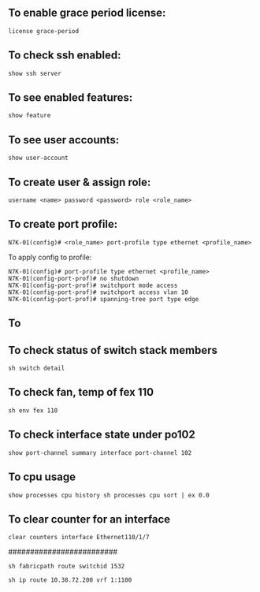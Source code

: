 ## To enable grace period license:
```
license grace-period
```
## To check ssh enabled:
```
show ssh server
```
## To see enabled features:
```
show feature
```
## To see user accounts:
```
show user-account
```
## To create user & assign role:
```
username <name> password <password> role <role_name>
```
## To create port profile:
```
N7K-01(config)# <role_name> port-profile type ethernet <profile_name>
```
To apply config to profile:
```
N7K-01(config)# port-profile type ethernet <profile_name>
N7K-01(config-port-prof)# no shutdown
N7K-01(config-port-prof)# switchport mode access
N7K-01(config-port-prof)# switchport access vlan 10
N7K-01(config-port-prof)# spanning-tree port type edge
```
## To
                                                               
##  To check status of switch stack members
```
sh switch detail
```
## To check fan, temp of fex 110
```
sh env fex 110 

```
## To check interface state under po102
```
show port-channel summary interface port-channel 102
```

## To cpu usage
```
show processes cpu history sh processes cpu sort | ex 0.0
```
## To clear counter for an interface
```
clear counters interface Ethernet110/1/7 
```
#########################

```
sh fabricpath route switchid 1532
```

```
sh ip route 10.38.72.200 vrf 1:1100
```
